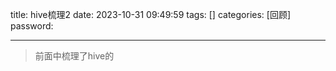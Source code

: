 title: hive梳理2 
date: 2023-10-31 09:49:59 
tags: []
categories: [回顾]
password: 

---

 <!--more-->

 > 前面中梳理了hive的